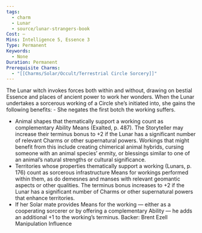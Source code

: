 ```yaml
---
tags:
  - charm
  - Lunar
  - source/lunar-strangers-book
Cost: —
Mins: Intelligence 5, Essence 3
Type: Permanent
Keywords:
  - None
Duration: Permanent
Prerequisite Charms:
  - "[[Charms/Solar/Occult/Terrestrial Circle Sorcery]]"
---
```

The Lunar witch invokes forces both within and without, drawing on bestial Essence and places of ancient power to work her wonders.
When the Lunar undertakes a sorcerous working of a Circle she’s initiated into, she gains the following benefits:  - She negates the first botch the working suffers.
 - Animal shapes that thematically support a working count as complementary Ability Means (Exalted, p. 487). The Storyteller may increase their terminus bonus to +2 if the Lunar has a significant number of relevant Charms or other supernatural powers. Workings that might benefit from this include creating chimerical animal hybrids, cursing someone with an animal species’ enmity, or blessings similar to one of an animal’s natural strengths or cultural significance.
 - Territories whose properties thematically support a working (Lunars, p. 176) count as sorcerous infrastructure Means for workings performed within them, as do demesnes and manses with relevant geomantic aspects or other qualities.
The terminus bonus increases to +2 if the Lunar has a significant number of Charms or other supernatural powers that enhance territories.
 - If her Solar mate provides Means for the working — either as a cooperating sorcerer or by offering a complementary Ability — he adds an additional +1 to the working’s terminus.
Backer: Brent Ezell Manipulation Influence